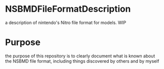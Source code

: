 # NSBMDFileFormatDescription
a description of nintendo's Nitro file format for models. WIP

# Purpose
the purpose of this repository is to clearly document what is known about the NSBMD file format, including things discovered by others and by myself
